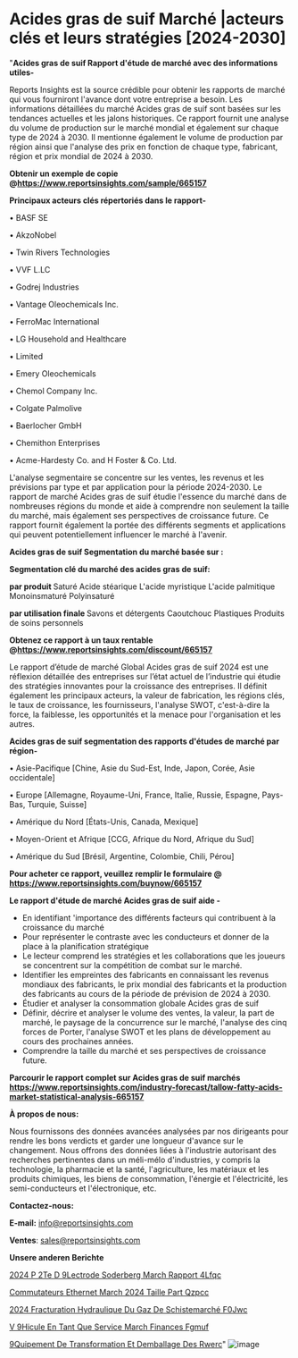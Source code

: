 # Acides gras de suif Marché |acteurs clés et leurs stratégies [2024-2030]

"<strong>Acides gras de suif Rapport d'étude de marché avec des informations utiles-</strong>

Reports Insights est la source crédible pour obtenir les rapports de marché qui vous fourniront l'avance dont votre entreprise a besoin. Les informations détaillées du marché Acides gras de suif sont basées sur les tendances actuelles et les jalons historiques. Ce rapport fournit une analyse du volume de production sur le marché mondial et également sur chaque type de 2024 à 2030. Il mentionne également le volume de production par région ainsi que l'analyse des prix en fonction de chaque type, fabricant, région et prix mondial de 2024 à 2030.

<strong><b>Obtenir un exemple de copie @</b></strong><a href=https://www.reportsinsights.com/sample/665157><strong><b>https://www.reportsinsights.com/sample/665157</b></strong></a>

<b>Principaux acteurs clés répertoriés dans le rapport-</b>

<b> </b>• BASF SE

• AkzoNobel

• Twin Rivers Technologies

• VVF L.LC

• Godrej Industries

• Vantage Oleochemicals Inc.

• FerroMac International

• LG Household and Healthcare

• Limited

• Emery Oleochemicals

• Chemol Company Inc.

• Colgate Palmolive

• Baerlocher GmbH

• Chemithon Enterprises

• Acme-Hardesty Co. and H Foster & Co. Ltd.

L'analyse segmentaire se concentre sur les ventes, les revenus et les prévisions par type et par application pour la période 2024-2030. Le rapport de marché Acides gras de suif étudie l'essence du marché dans de nombreuses régions du monde et aide à comprendre non seulement la taille du marché, mais également ses perspectives de croissance future. Ce rapport fournit également la portée des différents segments et applications qui peuvent potentiellement influencer le marché à l'avenir.

<strong>Acides gras de suif Segmentation du marché basée sur :</strong>

<strong> Segmentation clé du marché des acides gras de suif: </strong>

<strong> par produit </strong>
Saturé
Acide stéarique
L'acide myristique
L'acide palmitique
Monoinsmaturé
Polyinsaturé

<strong> par utilisation finale </strong>
Savons et détergents
Caoutchouc
Plastiques
Produits de soins personnels

<strong><b>Obtenez ce rapport à un taux rentable @</b></strong><a href=https://www.reportsinsights.com/discount/665157><strong><b>https://www.reportsinsights.com/discount/665157</b></strong></a>

Le rapport d’étude de marché Global Acides gras de suif 2024 est une réflexion détaillée des entreprises sur l’état actuel de l’industrie qui étudie des stratégies innovantes pour la croissance des entreprises. Il définit également les principaux acteurs, la valeur de fabrication, les régions clés, le taux de croissance, les fournisseurs, l'analyse SWOT, c'est-à-dire la force, la faiblesse, les opportunités et la menace pour l'organisation et les autres.

<strong>Acides gras de suif segmentation des rapports d'études de marché par région-</strong>

• Asie-Pacifique [Chine, Asie du Sud-Est, Inde, Japon, Corée, Asie occidentale]

• Europe [Allemagne, Royaume-Uni, France, Italie, Russie, Espagne, Pays-Bas, Turquie, Suisse]

• Amérique du Nord [États-Unis, Canada, Mexique]

• Moyen-Orient et Afrique [CCG, Afrique du Nord, Afrique du Sud]

• Amérique du Sud [Brésil, Argentine, Colombie, Chili, Pérou]

<strong>Pour acheter ce rapport, veuillez remplir le formulaire @   <a href=https://www.reportsinsights.com/buynow/665157>https://www.reportsinsights.com/buynow/665157</a></strong>

<strong>Le rapport d'étude de marché Acides gras de suif aide -</strong>
<ul>
  <li>En identifiant 'importance des différents facteurs qui contribuent à la croissance du marché</li>
  <li>Pour représenter le contraste avec les conducteurs et donner de la place à la planification stratégique</li>
  <li>Le lecteur comprend les stratégies et les collaborations que les joueurs se concentrent sur la compétition de combat sur le marché.</li>
  <li>Identifier les empreintes des fabricants en connaissant les revenus mondiaux des fabricants, le prix mondial des fabricants et la production des fabricants au cours de la période de prévision de 2024 à 2030.</li>
  <li>Étudier et analyser la consommation globale Acides gras de suif</li>
  <li>Définir, décrire et analyser le volume des ventes, la valeur, la part de marché, le paysage de la concurrence sur le marché, l'analyse des cinq forces de Porter, l'analyse SWOT et les plans de développement au cours des prochaines années.</li>
  <li>Comprendre la taille du marché et ses perspectives de croissance future.</li>
</ul>

<strong>Parcourir le rapport complet sur Acides gras de suif marchés <a href=https://www.reportsinsights.com/industry-forecast/tallow-fatty-acids-market-statistical-analysis-665157>https://www.reportsinsights.com/industry-forecast/tallow-fatty-acids-market-statistical-analysis-665157</a></strong>

<strong>À propos de nous:</strong>

Nous fournissons des données avancées analysées par nos dirigeants pour rendre les bons verdicts et garder une longueur d'avance sur le changement. Nous offrons des données liées à l'industrie autorisant des recherches pertinentes dans un méli-mélo d'industries, y compris la technologie, la pharmacie et la santé, l'agriculture, les matériaux et les produits chimiques, les biens de consommation, l'énergie et l'électricité, les semi-conducteurs et l'électronique, etc.

<strong>Contactez-nous:</strong>

<strong>E-mail:</strong> <a href=mailto:info@reportsinsights.com>info@reportsinsights.com</a>

<strong>Ventes</strong>: <a href=mailto:sales@reportsinsights.com>sales@reportsinsights.com</a>

<strong>Unsere anderen Berichte</strong>

<a href=https://www.linkedin.com/pulse/2024-p%C3%A2te-d%C3%A9lectrode-soderberg-march%C3%A9-rapport-4lfqc/>2024 P 2Te D 9Lectrode Soderberg March Rapport 4Lfqc</a>

<a href=https://www.linkedin.com/pulse/commutateurs-ethernet-march%C3%A9-2024-taille-part-qzpcc/>Commutateurs Ethernet March 2024 Taille Part Qzpcc</a>

<a href=https://www.linkedin.com/pulse/2024-fracturation-hydraulique-du-gaz-de-schistemarché-f0jwc/>2024 Fracturation Hydraulique Du Gaz De Schistemarché F0Jwc</a>

<a href=https://www.linkedin.com/pulse/v%C3%A9hicule-en-tant-que-service-march%C3%A9-finances-fgmuf/>V 9Hicule En Tant Que Service March Finances Fgmuf</a>

<a href=https://www.linkedin.com/pulse/%C3%A9quipement-de-transformation-et-demballage-des-rwerc/> 9Quipement De Transformation Et Demballage Des Rwerc</a>"
![image](https://github.com/daminid12/RImarketdynamics/assets/158430485/912c022c-8bd7-426c-a577-f383c6ed3be9)
